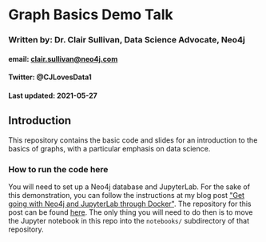 # Graph Basics Demo Talk
### Written by: Dr. Clair Sullivan, Data Science Advocate, Neo4j
#### email: clair.sullivan@neo4j.com
#### Twitter: @CJLovesData1
#### Last updated: 2021-05-27

## Introduction

This repository contains the basic code and slides for an introduction to the basics of graphs, with a particular emphasis on data science.  

### How to run the code here

You will need to set up a Neo4j database and JupyterLab.  For the sake of this demonstration, you can follow the instructions at my blog post ["Get going with Neo4j and JupyterLab through Docker"](https://dev.neo4j.com/docker_neo_jupyter).  The repository for this post can be found [here](https://github.com/cj2001/data_science_neo4j_docker).  The only thing you will need to do then is to move the Jupyter notebook in this repo into the `notebooks/` subdirectory of that repository.  